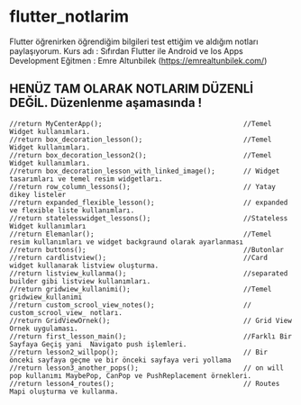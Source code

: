 # flutter_notlarim

Flutter öğrenirken öğrendiğim bilgileri test ettiğim ve aldığım notları paylaşıyorum.
Kurs adı : Sıfırdan Flutter ile Android ve Ios Apps Development
Eğitmen : Emre Altunbilek (https://emrealtunbilek.com/)

## HENÜZ TAM OLARAK NOTLARIM DÜZENLİ DEĞİL. Düzenlenme aşamasında ! 

    //return MyCenterApp();                                   //Temel Widget kullanımları. 
    //return box_decoration_lesson();                         //Temel Widget kullanımları.
    //return box_decoration_lesson2();                        //Temel Widget kullanımları.
    //return box_decoration_lesson_with_linked_image();       // Widget tasarımları ve temel resim widgetları. 
    //return row_column_lessons();                            // Yatay dikey listeler
    //return expanded_flexible_lesson();                      // expanded ve flexible liste kullanımları.
    //return statelesswidget_lessons();                       //Stateless Widget kullanımları
    //return Elemanlar();                                     //Temel resim kullanımları ve widget backgraund olarak ayarlanması
    //return buttons();                                       //Butonlar
    //return cardlistview();                                  //Card widget kullanarak listview oluşturma.
    //return listview_kullanma();                             //separated builder gibi listview kullanımları.
    //return gridwiew_kullanimi();                            //Temel gridwiew_kullanimi 
    //return custom_scrool_view_notes();                      // custom_scrool_view_ notları.
    //return GridViewOrnek();                                 // Grid View Ornek uygulaması.           
    //return first_lesson_main();                             //Farklı Bir Sayfaya Geçiş yani  Navigato push işlemleri.                           
    //return lesson2_willpop();                               // Bir önceki sayfaya geçme ve bir önceki sayfaya veri yollama  
    //return lesson3_another_pops();                          // on will pop kullanımı MaybePop, CanPop ve PushReplacement örnekleri.
    //return lesson4_routes();                                // Routes Mapi oluşturma ve kullanma.
    
